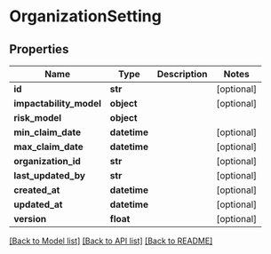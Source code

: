 # OrganizationSetting

## Properties
Name | Type | Description | Notes
------------ | ------------- | ------------- | -------------
**id** | **str** |  | [optional] 
**impactability_model** | **object** |  | [optional] 
**risk_model** | **object** |  | 
**min_claim_date** | **datetime** |  | [optional] 
**max_claim_date** | **datetime** |  | [optional] 
**organization_id** | **str** |  | [optional] 
**last_updated_by** | **str** |  | [optional] 
**created_at** | **datetime** |  | [optional] 
**updated_at** | **datetime** |  | [optional] 
**version** | **float** |  | [optional] 

[[Back to Model list]](../README.md#documentation-for-models) [[Back to API list]](../README.md#documentation-for-api-endpoints) [[Back to README]](../README.md)

